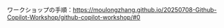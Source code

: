 ワークショップの手順：https://moulongzhang.github.io/20250708-Github-Copilot-Workshop/github-copilot-workshop/#0
